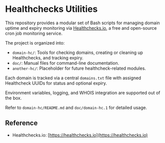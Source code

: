 # Healthchecks Utilities

This repository provides a modular set of Bash scripts for managing domain uptime and expiry monitoring via [Healthchecks.io](https://healthchecks.io/), a free and open-source cron job monitoring service.

The project is organized into:

- `domain-hc/`: Tools for checking domains, creating or cleaning up Healthchecks, and tracking expiry.
- `doc/`: Manual files for command-line documentation.
- `another-hc/`: Placeholder for future healthcheck-related modules.

Each domain is tracked via a central `domains.txt` file with assigned Healthcheck UUIDs for status and optional expiry.

Environment variables, logging, and WHOIS integration are supported out of the box.

Refer to `domain-hc/README.md` and `doc/domain-hc.1` for detailed usage.

## Reference

- Healthchecks.io: [https://healthchecks.io](https://healthchecks.io)

